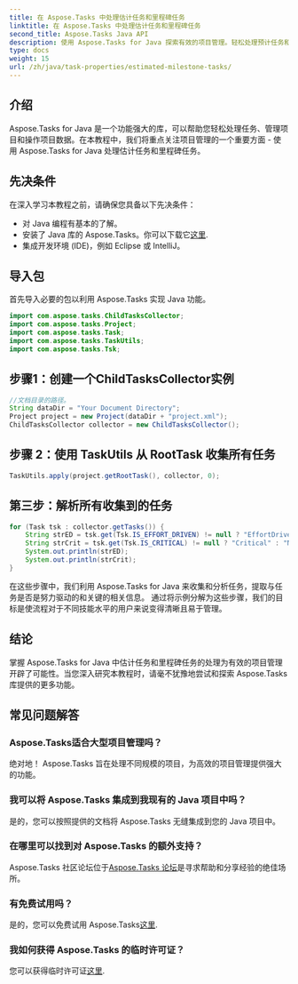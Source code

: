 ```yaml
---
title: 在 Aspose.Tasks 中处理估计任务和里程碑任务
linktitle: 在 Aspose.Tasks 中处理估计任务和里程碑任务
second_title: Aspose.Tasks Java API
description: 使用 Aspose.Tasks for Java 探索有效的项目管理。轻松处理预计任务和里程碑任务。立即下载库！
type: docs
weight: 15
url: /zh/java/task-properties/estimated-milestone-tasks/
---
```

## 介绍
Aspose.Tasks for Java 是一个功能强大的库，可以帮助您轻松处理任务、管理项目和操作项目数据。在本教程中，我们将重点关注项目管理的一个重要方面 - 使用 Aspose.Tasks for Java 处理估计任务和里程碑任务。
## 先决条件
在深入学习本教程之前，请确保您具备以下先决条件：
- 对 Java 编程有基本的了解。
- 安装了 Java 库的 Aspose.Tasks。你可以下载它[这里](https://releases.aspose.com/tasks/java/).
- 集成开发环境 (IDE)，例如 Eclipse 或 IntelliJ。
## 导入包
首先导入必要的包以利用 Aspose.Tasks 实现 Java 功能。
```java
import com.aspose.tasks.ChildTasksCollector;
import com.aspose.tasks.Project;
import com.aspose.tasks.Task;
import com.aspose.tasks.TaskUtils;
import com.aspose.tasks.Tsk;

```
## 步骤1：创建一个ChildTasksCollector实例
```java
//文档目录的路径。
String dataDir = "Your Document Directory";
Project project = new Project(dataDir + "project.xml");
ChildTasksCollector collector = new ChildTasksCollector();
```
## 步骤 2：使用 TaskUtils 从 RootTask 收集所有任务
```java
TaskUtils.apply(project.getRootTask(), collector, 0);
```
## 第三步：解析所有收集到的任务
```java
for (Task tsk : collector.getTasks()) {
    String strED = tsk.get(Tsk.IS_EFFORT_DRIVEN) != null ? "EffortDriven" : "Non-EffortDriven";
    String strCrit = tsk.get(Tsk.IS_CRITICAL) != null ? "Critical" : "Non-Critical";
    System.out.println(strED);
    System.out.println(strCrit);
}
```
在这些步骤中，我们利用 Aspose.Tasks for Java 来收集和分析任务，提取与任务是否是努力驱动的和关键的相关信息。
通过将示例分解为这些步骤，我们的目标是使流程对于不同技能水平的用户来说变得清晰且易于管理。
## 结论
掌握 Aspose.Tasks for Java 中估计任务和里程碑任务的处理为有效的项目管理开辟了可能性。当您深入研究本教程时，请毫不犹豫地尝试和探索 Aspose.Tasks 库提供的更多功能。

## 常见问题解答
### Aspose.Tasks适合大型项目管理吗？
绝对地！ Aspose.Tasks 旨在处理不同规模的项目，为高效的项目管理提供强大的功能。
### 我可以将 Aspose.Tasks 集成到我现有的 Java 项目中吗？
是的，您可以按照提供的文档将 Aspose.Tasks 无缝集成到您的 Java 项目中。
### 在哪里可以找到对 Aspose.Tasks 的额外支持？
 Aspose.Tasks 社区论坛位于[Aspose.Tasks 论坛](https://forum.aspose.com/c/tasks/15)是寻求帮助和分享经验的绝佳场所。
### 有免费试用吗？
是的，您可以免费试用 Aspose.Tasks[这里](https://releases.aspose.com/).
### 我如何获得 Aspose.Tasks 的临时许可证？
您可以获得临时许可证[这里](https://purchase.aspose.com/temporary-license/).